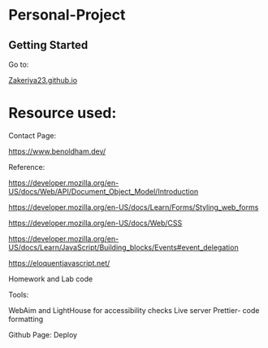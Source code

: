 ﻿# Personal-Project

## Getting Started

Go to: 

[Zakeriya23.github.io](https://zakeriya23.github.io/Personal-Project/)


# Resource used:


Contact Page:

https://www.benoldham.dev/

Reference:

https://developer.mozilla.org/en-US/docs/Web/API/Document_Object_Model/Introduction

https://developer.mozilla.org/en-US/docs/Learn/Forms/Styling_web_forms

https://developer.mozilla.org/en-US/docs/Web/CSS

https://developer.mozilla.org/en-US/docs/Learn/JavaScript/Building_blocks/Events#event_delegation

https://eloquentjavascript.net/


Homework and Lab code 

Tools: 

WebAim and LightHouse for accessibility checks 
Live server 
Prettier- code formatting 

Github Page: Deploy 
